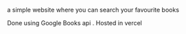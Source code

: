 a simple website where you can search your favourite books

Done using Google Books api .
Hosted in vercel

